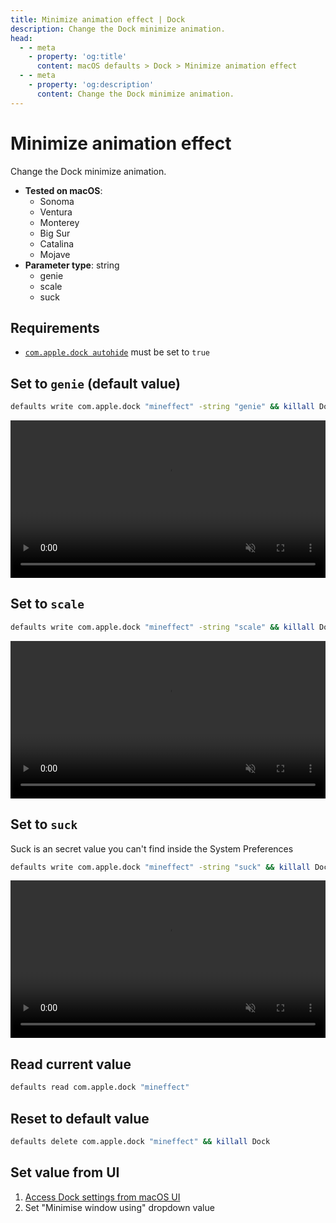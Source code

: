 ```yaml
---
title: Minimize animation effect | Dock
description: Change the Dock minimize animation.
head:
  - - meta
    - property: 'og:title'
      content: macOS defaults > Dock > Minimize animation effect
  - - meta
    - property: 'og:description'
      content: Change the Dock minimize animation.
---
```


# Minimize animation effect

Change the Dock minimize animation.

- **Tested on macOS**:
  - Sonoma
  - Ventura
  - Monterey
  - Big Sur
  - Catalina
  - Mojave
- **Parameter type**: string
  - genie
  - scale
  - suck

## Requirements

- [`com.apple.dock autohide`](/docs/dock/autohide.md#set-to-true) must be set to `true`

## Set to `genie` (default value)

```bash
defaults write com.apple.dock "mineffect" -string "genie" && killall Dock
```

<video autoplay loop muted playsinline width="740" height="740" style="max-width: 100%; height: auto">
  <source src="./images/mineffect/genie.mp4" type="video/mp4">
  Example output with value set to genie
</video>

## Set to `scale`

```bash
defaults write com.apple.dock "mineffect" -string "scale" && killall Dock
```

<video autoplay loop muted playsinline width="740" height="740" style="max-width: 100%; height: auto">
  <source src="./images/mineffect/scale.mp4" type="video/mp4">
  Example output with value set to scale
</video>

## Set to `suck`

Suck is an secret value you can't find inside the System Preferences

```bash
defaults write com.apple.dock "mineffect" -string "suck" && killall Dock
```

<video autoplay loop muted playsinline width="740" height="740" style="max-width: 100%; height: auto">
  <source src="./images/mineffect/suck.mp4" type="video/mp4">
  Example output with value set to suck
</video>

## Read current value

```bash
defaults read com.apple.dock "mineffect"
```

## Reset to default value

```bash
defaults delete com.apple.dock "mineffect" && killall Dock
```

## Set value from UI

1. <a href="x-apple.systempreferences:com.apple.preference.dock?Dock">Access Dock settings from macOS UI</a>
2. Set "Minimise window using" dropdown value
